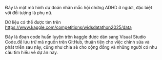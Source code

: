Đây là một mô hình dự đoán nhãn mắc hội chứng ADHD ở người, đặc biệt với đối tượng là phụ nữ.

Dữ liệu có thể được tìm trên https://www.kaggle.com/competitions/widsdatathon2025/data

Đây là đoạn code huấn luyện trên kaggle được dán sang Visual Studio Code.để lưu trữ mã nguồn trên GitHub, thuận tiện cho việc chỉnh sửa và phát triển sau này, cũng như chia sẻ cho cộng đồng và những người có nhu cầu tìm hiểu về dự án này.
